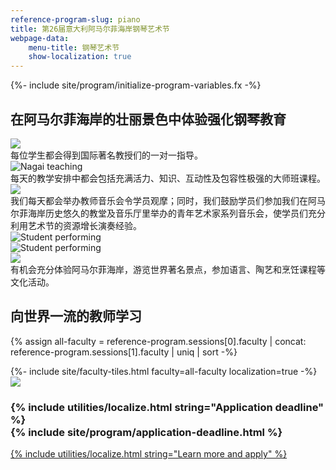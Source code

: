 ```yaml
---
reference-program-slug: piano
title: 第26届意大利阿马尔菲海岸钢琴艺术节
webpage-data:
    menu-title: 钢琴艺术节
    show-localization: true
---
```

{%- include site/program/initialize-program-variables.fx -%}

<section id="splash" class="proto-2" markdown="1">
<div class="standard-block" markdown="1">

## 在阿马尔菲海岸的壮丽景色中体验强化钢琴教育

<div class="image-copy">
<div class="image">
<img src="{{ site.program-assets-directory | append: "piano/Spooner & Student.JPG" | relative_url }}" />
</div>
<div class="copy">
    <div>每位学生都会得到国际著名教授们的一对一指导。</div>
</div>
</div>

<div class="image-copy right">
<div class="image">
<img src="{{ site.program-assets-directory | append: "piano/IMG_1398_edited.jpg" | relative_url }}" alt="Nagai teaching" />
</div>
<div class="copy">
每天的教学安排中都会包括充满活力、知识、互动性及包容性极强的大师班课程。
</div>
</div>

<div class="image-copy">
<div class="image">
<img src="{{ site.program-assets-directory | append: "piano/giles-san-domenico.jpg" | relative_url }}" />
</div>
<div class="copy" style="bottom: -7rem;">
我们每天都会举办教师音乐会令学员观摩；同时，我们鼓励学员们参加我们在阿马尔菲海岸历史悠久的教堂及音乐厅里举办的青年艺术家系列音乐会，使学员们充分利用艺术节的资源增长演奏经验。
</div>
</div>

<div class="image-copy right">
<div class="image">
<img src="{{ site.program-assets-directory | append: "piano/1554040_orig.jpg" | relative_url }}" alt="Student performing" />
</div>
<div class="image">
<img src="{{ site.program-assets-directory | append: "piano/lowenthal-oppens.jpg" | relative_url }}" alt="Student performing" />
</div>
</div>

<div class="image-copy row">
<div class="image">
<img src="{{ site.image-directory | append: "ravello.JPG" | relative_url }}" />
</div>
<div class="copy">
有机会充分体验阿马尔菲海岸，游览世界著名景点，参加语言、陶艺和烹饪课程等文化活动。
</div>
</div>

</div>
</section>

<section id="faculty" markdown="1">

## 向世界一流的教师学习

{% assign all-faculty = reference-program.sessions[0].faculty | concat: reference-program.sessions[1].faculty | uniq | sort -%}
<div class="standard-block tiles front-of-brochure">
{%- include site/faculty-tiles.html faculty=all-faculty localization=true -%}
</div>
</section>


<section id="learn" class="background-image-container">
<img src="{{ site.program-assets-directory | append: 'piano/collage.jpg' | relative_url }}" />
<h3><span class="label">{% include utilities/localize.html string="Application deadline" %}</span><br/>{% include site/program/application-deadline.html %}</h3>
<a class="apply" href="{{ apply-page.url | relative_url }}">{% include utilities/localize.html string="Learn more and apply" %}</a>
</section>
